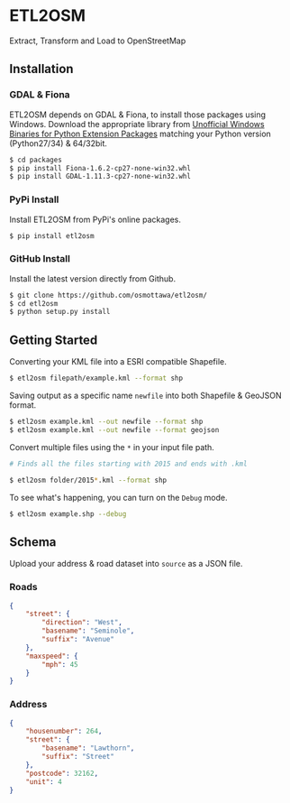 ETL2OSM
=======

Extract, Transform and Load to OpenStreetMap

Installation
------------

### GDAL & Fiona

ETL2OSM depends on GDAL & Fiona, to install those packages using Windows.
Download the appropriate library from [Unofficial Windows Binaries for Python Extension Packages](http://www.lfd.uci.edu/~gohlke/pythonlibs/) matching your Python version (Python27/34) & 64/32bit.

```bash
$ cd packages
$ pip install Fiona-1.6.2-cp27-none-win32.whl
$ pip install GDAL-1.11.3-cp27-none-win32.whl
```

### PyPi Install

Install ETL2OSM from PyPi's online packages.

```bash
$ pip install etl2osm
```

### GitHub Install


Install the latest version directly from Github.

```bash
$ git clone https://github.com/osmottawa/etl2osm/
$ cd etl2osm
$ python setup.py install
```

Getting Started
---------------

Converting your KML file into a ESRI compatible Shapefile.

```bash
$ etl2osm filepath/example.kml --format shp
```

Saving output as a specific name `newfile` into both Shapefile & GeoJSON format.

```bash
$ etl2osm example.kml --out newfile --format shp
$ etl2osm example.kml --out newfile --format geojson
```

Convert multiple files using the `*` in your input file path.

```bash
# Finds all the files starting with 2015 and ends with .kml

$ etl2osm folder/2015*.kml --format shp
```

To see what's happening, you can turn on the `Debug` mode.

```bash
$ etl2osm example.shp --debug
```


Schema
------

Upload your address & road dataset into `source` as a JSON file.

### Roads

```json
{
	"street": {
	    "direction": "West",
	    "basename": "Seminole",
	    "suffix": "Avenue"
	},
	"maxspeed": {
	    "mph": 45
	}
}
```

### Address

```json
{
    "housenumber": 264,
    "street": {
        "basename": "Lawthorn",
        "suffix": "Street"
    },
    "postcode": 32162,
    "unit": 4
}
```